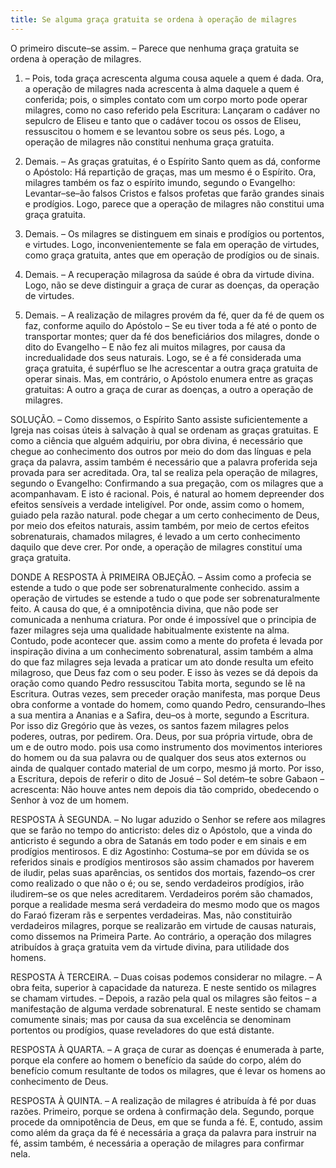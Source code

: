 ```yaml
---
title: Se alguma graça gratuita se ordena à operação de milagres
---
```


O primeiro discute–se assim. – Parece que nenhuma graça gratuita se ordena à operação de milagres.  

1. – Pois, toda graça acrescenta alguma cousa aquele a quem é dada. Ora, a operação de milagres nada acrescenta à alma daquele a quem é conferida; pois, o simples contato com um corpo morto pode operar milagres, como no caso referido pela Escritura: Lançaram o cadáver no sepulcro de Eliseu e tanto que o cadáver tocou os ossos de Eliseu, ressuscitou o homem e se levantou sobre os seus pés. Logo, a operação de milagres não constitui nenhuma graça gratuita.  

2. Demais. – As graças gratuitas, é o Espírito Santo quem as dá, conforme o Apóstolo: Há repartição de graças, mas um mesmo é o Espírito. Ora, milagres também os faz o espírito imundo, segundo o Evangelho: Levantar–se–ão falsos Cristos e falsos profetas que farão grandes sinais e prodígios. Logo, parece que a operação de milagres não constitui uma graça gratuita.  

3. Demais. – Os milagres se distinguem em sinais e prodígios ou portentos, e virtudes. Logo, inconvenientemente se fala em operação de virtudes, como graça gratuita, antes que em operação de prodígios ou de sinais.  

4. Demais. – A recuperação milagrosa da saúde é obra da virtude divina. Logo, não se deve distinguir a graça de curar as doenças, da operação de virtudes.  

5. Demais. – A realização de milagres provém da fé, quer da fé de quem os faz, conforme aquilo do Apóstolo – Se eu tiver toda a fé até o ponto de transportar montes; quer da fé dos beneficiários dos milagres, donde o dito do Evangelho – E não fez ali muitos milagres, por causa da incredualidade dos seus naturais. Logo, se é a fé considerada uma graça gratuita, é supérfluo se lhe acrescentar a outra graça gratuita de operar sinais.  Mas, em contrário, o Apóstolo enumera entre as graças gratuitas: A outro a graça de curar as doenças, a outro a operação de milagres.  

SOLUÇÃO. – Como dissemos, o Espírito Santo assiste suficientemente a Igreja nas coisas úteis à salvação à qual se ordenam as graças gratuitas. E como a ciência que alguém adquiriu, por obra divina, é necessário que chegue ao conhecimento dos outros por meio do dom das línguas e pela graça da palavra, assim também é necessário que a palavra proferida seja provada para ser acreditada. Ora, tal se realiza pela operação de milagres, segundo o Evangelho: Confirmando a sua pregação, com os milagres que a acompanhavam. E isto é racional. Pois, é natural ao homem depreender dos efeitos sensíveis a verdade inteligível. Por onde, assim como o homem, guiado pela razão natural. pode chegar a um certo conhecimento de  Deus, por meio dos efeitos naturais, assim também, por meio de certos efeitos sobrenaturais, chamados milagres, é levado a um certo conhecimento daquilo que deve crer. Por onde, a operação de milagres constituí uma graça gratuita. 

DONDE A RESPOSTA À PRIMEIRA OBJEÇÃO. – Assim como a profecia se estende a tudo o que pode ser sobrenaturalmente conhecido. assim a operação de virtudes se estende a tudo o que pode ser sobrenaturalmente feito. A causa do que, é a omnipotência divina, que não pode ser comunicada a nenhuma criatura. Por onde é impossível que o principia de fazer milagres seja uma qualidade habitualmente existente na alma. Contudo, pode acontecer que. assim como a mente do profeta é levada por inspiração divina a um conhecimento sobrenatural, assim também a alma do que faz milagres seja levada a praticar um ato donde resulta um efeito milagroso, que Deus faz com o seu poder. E isso às vezes se dá depois da oração como quando Pedro ressuscitou Tabita morta, segundo se lê na Escritura. Outras vezes, sem preceder oração manifesta, mas porque Deus obra conforme a vontade do homem, como quando Pedro, censurando–lhes a sua mentira a Ananias e a Safira, deu–os à morte, segundo a Escritura. Por isso diz Gregório que às vezes, os santos fazem milagres pelos poderes, outras, por pedirem. Ora. Deus, por sua própria virtude, obra de um e de outro modo. pois usa como instrumento dos movimentos interiores do homem ou da sua palavra ou de qualquer dos seus atos externos ou ainda de qualquer contado material de um corpo, mesmo já morto. Por isso, a Escritura, depois de referir o dito de Josué – Sol detém–te sobre Gabaon – acrescenta: Não houve antes nem depois dia tão comprido, obedecendo o Senhor à voz de um homem.  

RESPOSTA À SEGUNDA. – No lugar aduzido o Senhor se refere aos milagres que se farão no tempo do anticristo: deles diz o Apóstolo, que a vinda do anticristo é segundo a obra de Satanás em todo poder e em sinais e em prodígios mentirosos. E diz Agostinho: Costuma–se por em dúvida se os referidos sinais e prodígios mentirosos são assim chamados por haverem de iludir, pelas suas aparências, os sentidos dos mortais, fazendo–os crer como realizado o que não o é; ou se, sendo verdadeiros prodígios, irão iludirem–se os que neles acreditarem. Verdadeiros porém são chamados, porque a realidade mesma será verdadeira do mesmo modo que os magos do Faraó fizeram rãs e serpentes verdadeiras. Mas, não constituirão verdadeiros milagres, porque se realizarão em virtude de causas naturais, como dissemos na Primeira Parte. Ao contrário, a operação dos milagres atribuídos à graça gratuita vem da virtude divina, para utilidade dos homens.  

RESPOSTA À TERCEIRA. – Duas coisas podemos considerar no milagre. – A obra feita, superior à capacidade da natureza. E neste sentido os milagres se chamam virtudes. – Depois, a razão pela qual os milagres são feitos – a manifestação de alguma verdade sobrenatural. E neste sentido se chamam comumente sinais; mas por causa da sua excelência se denominam portentos ou prodígios, quase reveladores do que está distante.  

RESPOSTA À QUARTA. – A graça de curar as doenças é enumerada à parte, porque ela confere ao homem o benefício da saúde do corpo, além do benefício comum resultante de todos os milagres, que é levar os homens ao conhecimento de Deus.  

RESPOSTA À QUINTA. – A realização de milagres é atribuída à fé por duas razões. Primeiro, porque se ordena à confirmação dela. Segundo, porque procede da omnipotência de Deus, em que se funda a fé. E, contudo, assim como além da graça da fé é necessária a graça da palavra para instruir na fé, assim também, é necessária a operação de milagres para confirmar nela.